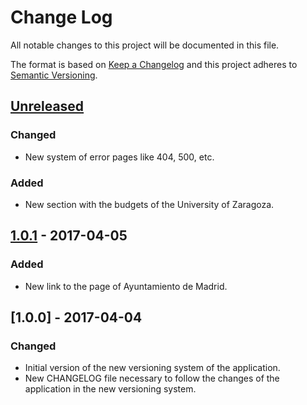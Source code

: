 # Change Log
All notable changes to this project will be documented in this file.

The format is based on [Keep a Changelog](http://keepachangelog.com/)
and this project adheres to [Semantic Versioning](http://semver.org/).

## [Unreleased]
### Changed
- New system of error pages like 404, 500, etc.
### Added
- New section with the budgets of the University of Zaragoza.

## [1.0.1] - 2017-04-05
### Added
- New link to the page of Ayuntamiento de Madrid.

## [1.0.0] - 2017-04-04
### Changed
- Initial version of the new versioning system of the application.
- New CHANGELOG file necessary to follow the changes of the application in the new versioning system.

[Unreleased]: https://github.com/aragonopendata/presupuesto/compare/master...develop
[1.0.1]: https://github.com/aragonopendata/presupuesto/releases/compare/v1.0.0...v1.0.1
